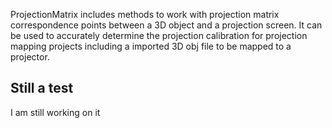 ProjectionMatrix includes methods to work with projection matrix correspondence points between a 3D object and a projection screen.
It can be used to accurately determine the projection calibration for projection mapping projects including a imported 3D obj file to be mapped to a projector.


## Still a test

I am still working on it


